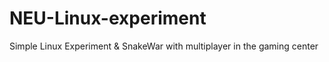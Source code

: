 # NEU-Linux-experiment
Simple Linux Experiment &amp; SnakeWar with multiplayer in the gaming center

